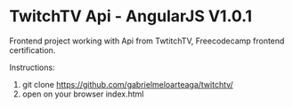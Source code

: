 # TwitchTV Api - AngularJS V1.0.1
Frontend project working with Api from TwtitchTV, Freecodecamp frontend certification.

Instructions:

1. git clone https://github.com/gabrielmeloarteaga/twitchtv/
2. open on your browser index.html

